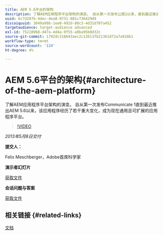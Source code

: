 ```yaml
---
title: AEM 5.6平台的架构
description: 了解AEM应用程序平台架构的演变。 自从第一次发布公报1以来，直到最近推出AEM 5.6为止，该应用程序经历了若干变化，成为当今通用和可扩展的应用程序平台。
uuid: 6c7d287b-4dec-4ea8-9731-881c736429d9
discoiquuid: 3049a99b-1ee0-492d-80c3-4d31d70fa452
targetaudience: target-audience advanced
exl-id: 75228968-d47a-4d4a-9f55-a8ba95b8d32c
source-git-commit: 1792dc318643aec2c12613f621361d72a7a918b1
workflow-type: tm+mt
source-wordcount: '124'
ht-degree: 4%

---
```


# AEM 5.6平台的架构{#architecture-of-the-aem-platform}

了解AEM应用程序平台架构的演变。 自从第一次发布Communicate 1直到最近推出AEM 5.6以来，该应用程序经历了若干重大变化，成为现在通用且可扩展的应用程序平台。

>[!VIDEO](https://video.tv.adobe.com/v/19575/?quality=9)

*2013年5月8日交付*

**提交人：**

Felix Meschberger，Adobe首席科学家

**演示者幻灯片**

[获取文件](assets/20130508-aem56-architecture.pdf)

**会话问题与答案**

[获取文件](assets/questionsanswers-aem56-architecture.pdf)

## 相关链接 {#related-links}

[文档](https://docs.adobe.com/docs/en/cq/5-6-1/exploring/introduction.html?wcmmode=disabled)

<!--
[Get back to the Overview](https://helpx.adobe.com/experience-manager/kt/eseminars/gems/aem-index.html)
-->
